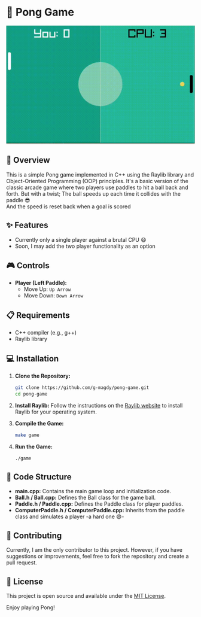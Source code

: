 # 🏓 Pong Game

![Pong Game GIF](pong-mini.gif)

## 📝 Overview

This is a simple Pong game implemented in C++ using the Raylib library and Object-Oriented Programming (OOP) principles. It's a basic version of the classic arcade game where two players use paddles to hit a ball back and forth. But with a twist; The ball speeds up each time it collides with the paddle 😎  
And the speed is reset back when a goal is scored 

## ✨ Features
- Currently only a single player against a brutal CPU 😄  
- Soon, I may add the two player functionality as an option

## 🎮 Controls
- **Player (Left Paddle):**
  - Move Up: `Up Arrow`
  - Move Down: `Down Arrow`

## 📋 Requirements

- C++ compiler (e.g., g++)
- Raylib library

## 💻 Installation

1. **Clone the Repository:**
    ```sh
    git clone https://github.com/g-magdy/pong-game.git
    cd pong-game
    ```

2. **Install Raylib:**
    Follow the instructions on the [Raylib website](https://www.raylib.com/) to install Raylib for your operating system.

3. **Compile the Game:**
    ```sh
    make game
    ```

4. **Run the Game:**
    ```sh
    ./game
    ```

## 📁 Code Structure

- **main.cpp:** Contains the main game loop and initialization code.
- **Ball.h / Ball.cpp:** Defines the Ball class for the game ball.
- **Paddle.h / Paddle.cpp:** Defines the Paddle class for player paddles.
- **ComputerPaddle.h / ComputerPaddle.cpp:** Inherits from the paddle class and simulates a player -a hard one 😄-

## 🤝 Contributing

Currently, I am the only contributor to this project. However, if you have suggestions or improvements, feel free to fork the repository and create a pull request.

## 📄 License

This project is open source and available under the [MIT License](LICENSE).

Enjoy playing Pong!
